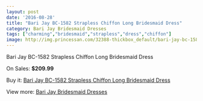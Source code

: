 ```yaml
---
layout: post
date: '2016-08-28'
title: "Bari Jay BC-1582 Strapless Chiffon Long Bridesmaid Dress"
category: Bari Jay Bridesmaid Dresses
tags: ["charming","bridesmaid","strapless","dress","chiffon"]
image: http://img.princessan.com/32388-thickbox_default/bari-jay-bc-1582-strapless-chiffon-long-bridesmaid-dress.jpg
---
```

Bari Jay BC-1582 Strapless Chiffon Long Bridesmaid Dress

On Sales: **$209.99**
<a href="https://www.princessan.com/en/14860-bari-jay-bc-1582-strapless-chiffon-long-bridesmaid-dress.html"><amp-img layout="responsive" width="600" height="600" src="//img.princessan.com/32388-thickbox_default/bari-jay-bc-1582-strapless-chiffon-long-bridesmaid-dress.jpg" alt="Bari Jay BC-1582 Strapless Chiffon Long Bridesmaid Dress 0" /></a>
<a href="https://www.princessan.com/en/14860-bari-jay-bc-1582-strapless-chiffon-long-bridesmaid-dress.html"><amp-img layout="responsive" width="600" height="600" src="//img.princessan.com/32389-thickbox_default/bari-jay-bc-1582-strapless-chiffon-long-bridesmaid-dress.jpg" alt="Bari Jay BC-1582 Strapless Chiffon Long Bridesmaid Dress 1" /></a>

Buy it: [Bari Jay BC-1582 Strapless Chiffon Long Bridesmaid Dress](https://www.princessan.com/en/14860-bari-jay-bc-1582-strapless-chiffon-long-bridesmaid-dress.html "Bari Jay BC-1582 Strapless Chiffon Long Bridesmaid Dress")

View more: [Bari Jay Bridesmaid Dresses](https://www.princessan.com/en/109- "Bari Jay Bridesmaid Dresses")